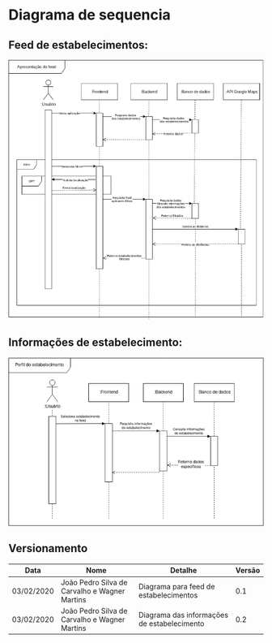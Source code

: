 # Diagrama de sequencia

## Feed de estabelecimentos:

![Feed estabelecimentos](imagens/Diagrama_de_sequencia.png)

## Informações de estabelecimento:

![Informações de estabelecimento](imagens/diagrama_de_sequencia_estab_info.png)

## Versionamento 

| Data | Nome | Detalhe | Versão |
|------|------|---------|--------|
| 03/02/2020 | João Pedro Silva de Carvalho e Wagner Martins | Diagrama para feed de estabelecimentos | 0.1 |
| 03/02/2020 | João Pedro Silva de Carvalho e Wagner Martins | Diagrama das informações de estabelecimento | 0.2 |
